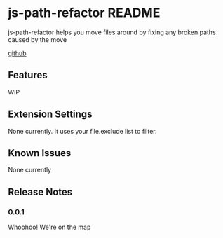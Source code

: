 # js-path-refactor README

js-path-refactor helps you move files around by fixing any broken paths caused by the move

[github](https://github.com/tnrich/vscode-js-path-refactor)
## Features

WIP

## Extension Settings
None currently. It uses your file.exclude list to filter.

## Known Issues

None currently

## Release Notes

### 0.0.1

 Whoohoo! We're on the map

